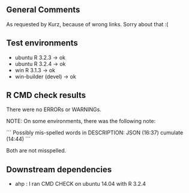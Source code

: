 ## General Comments

As requested by Kurz, because of wrong links. Sorry about that :(

## Test environments
* ubuntu R 3.2.3 -> ok
* ubuntu R 3.2.4 -> ok
* win R 3.1.3 -> ok
* win-builder (devel) -> ok

## R CMD check results
There were no ERRORs or WARNINGs. 

NOTE: On some environments, there was 
the following note: 

´´´
Possibly mis-spelled words in DESCRIPTION:
  JSON (16:37)
  cumulate (14:44)
´´´
  
Both are not misspelled.

## Downstream dependencies

* ahp : I ran CMD CHECK on ubuntu 14.04 with R 3.2.4